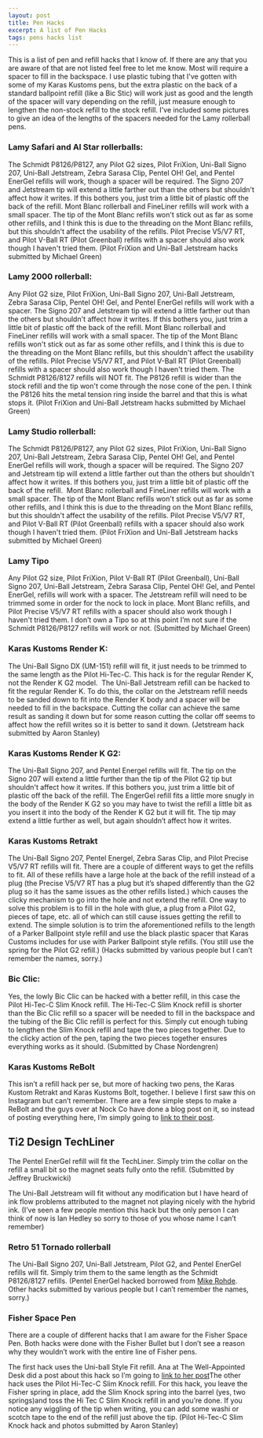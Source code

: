 ```yaml
---
layout: post
title: Pen Hacks
excerpt: A list of Pen Hacks
tags: pens hacks list
---
```


This is a list of pen and refill hacks that I know of. If there are any that you are aware of that are not listed feel free to let me know. Most will require a spacer to fill in the backspace. I use plastic tubing that I've gotten with some of my Karas Kustoms pens, but the extra plastic on the back of a standard ballpoint refill (like a Bic Stic) will work just as good and the length of the spacer will vary depending on the refill, just measure enough to lengthen the non-stock refill to the stock refill. I've included some pictures to give an idea of the lengths of the spacers needed for the Lamy rollerball pens.

### Lamy Safari and Al Star rollerballs:
The Schmidt P8126/P8127, any Pilot G2 sizes, Pilot FriXion, Uni-Ball Signo 207, Uni-Ball Jetstream, Zebra Sarasa Clip, Pentel OH! Gel, and Pentel EnerGel refills will work, though a spacer will be required. The Signo 207 and Jetstream tip will extend a little farther out than the others but shouldn't affect how it writes. If this bothers you, just trim a little bit of plastic off the back of the refill. Mont Blanc rollerball and FineLiner refills will work with a small spacer. The tip of the Mont Blanc refills won't stick out as far as some other refills, and I think this is due to the threading on the Mont Blanc refills, but this shouldn't affect the usability of the refills. Pilot Precise V5/V7 RT, and Pilot V-Ball RT (Pilot Greenball) refills with a spacer should also work though I haven't tried them. (Pilot FriXion and Uni-Ball Jetstream hacks submitted by Michael Green)

### Lamy 2000 rollerball:
Any Pilot G2 size, Pilot FriXion, Uni-Ball Signo 207, Uni-Ball Jetstream, Zebra Sarasa Clip, Pentel OH! Gel, and Pentel EnerGel refills will work with a spacer. The Signo 207 and Jetstream tip will extend a little farther out than the others but shouldn't affect how it writes. If this bothers you, just trim a little bit of plastic off the back of the refill. Mont Blanc rollerball and FineLiner refills will work with a small spacer. The tip of the Mont Blanc refills won't stick out as far as some other refills, and I think this is due to the threading on the Mont Blanc refills, but this shouldn't affect the usability of the refills. Pilot Precise V5/V7 RT, and Pilot V-Ball RT (Pilot Greenball) refills with a spacer should also work though I haven't tried them. The Schmidt P8126/8127 refills will NOT fit. The P8126 refill is wider than the stock refill and the tip won't come through the nose cone of the pen. I think the P8126 hits the metal tension ring inside the barrel and that this is what stops it. (Pilot FriXion and Uni-Ball Jetstream hacks submitted by Michael Green)

### Lamy Studio rollerball:
The Schmidt P8126/P8127, any Pilot G2 sizes, Pilot FriXion, Uni-Ball Signo 207, Uni-Ball Jetstream, Zebra Sarasa Clip, Pentel OH! Gel, and Pentel EnerGel refills will work, though a spacer will be required. The Signo 207 and Jetstream tip will extend a little farther out than the others but shouldn't affect how it writes. If this bothers you, just trim a little bit of plastic off the back of the refill.  Mont Blanc rollerball and FineLiner refills will work with a small spacer. The tip of the Mont Blanc refills won't stick out as far as some other refills, and I think this is due to the threading on the Mont Blanc refills, but this shouldn't affect the usability of the refills. Pilot Precise V5/V7 RT, and Pilot V-Ball RT (Pilot Greenball) refills with a spacer should also work though I haven't tried them. (Pilot FriXion and Uni-Ball Jetstream hacks submitted by Michael Green)

### Lamy Tipo
Any Pilot G2 size, Pilot FriXion, Pilot V-Ball RT (Pilot Greenball), Uni-Ball Signo 207, Uni-Ball Jetstream, Zebra Sarasa Clip, Pentel OH! Gel, and Pentel EnerGel, refills will work with a spacer. The Jetstream refill will need to be trimmed some in order for the nock to lock in place. Mont Blanc refills, and Pilot Precise V5/V7 RT refills with a spacer should also work though I haven't tried them. I don’t own a Tipo so at this point I’m not sure if the Schmidt P8126/P8127 refills will work or not. (Submitted by Michael Green)

### Karas Kustoms Render K:
The Uni-Ball Signo DX (UM-151) refill will fit, it just needs to be trimmed to the same length as the Pilot Hi-Tec-C. This hack is for the regular Render K, not the Render K G2 model. 
The Uni-Ball Jetstream refill can be hacked to fit the regular Render K. To do this, the collar on the Jetstream refill needs to be sanded down to fit into the Render K body and a spacer will be needed to fill in the backspace. Cutting the collar can achieve the same result as sanding it down but for some reason cutting the collar off seems to affect how the refill writes so it is better to sand it down. (Jetstream hack submitted by Aaron Stanley)

### Karas Kustoms Render K G2:
The Uni-Ball Signo 207, and Pentel Energel refills will fit. The tip on the Signo 207 will extend a little further than the tip of the Pilot G2 tip but shouldn't affect how it writes. If this bothers you, just trim a little bit of plastic off the back of the refill. The EngerGel refill fits a little more snugly in the body of the Render K G2 so you may have to twist the refill a little bit as you insert it into the body of the Render K G2 but it will fit. The tip may extend a little further as well, but again shouldn’t affect how it writes.

### Karas Kustoms Retrakt
The Uni-Ball Signo 207, Pentel Energel, Zebra Saras Clip, and Pilot Precise V5/V7 RT refills will fit. There are a couple of different ways to get the refills to fit. All of these refills have a large hole at the back of the refill instead of a plug (the Precise V5/V7 RT has a plug but it’s shaped differently than the G2 plug so it has the same issues as the other refills listed.) which causes the clicky mechanism to go into the hole and not extend the refill. One way to solve this problem is to fill in the hole with glue, a plug from a Pilot G2, pieces of tape, etc. all of which can still cause issues getting the refill to extend. The simple solution is to trim the aforementioned refills to the length of a Parker Ballpoint style refill and use the black plastic spacer that Karas Customs includes for use with Parker Ballpoint style refills. (You still use the spring for the Pilot G2 refill.) (Hacks submitted by various people but I can’t remember the names, sorry.)

### Bic Clic:
Yes, the lowly Bic Clic can be hacked with a better refill, in this case the Pilot Hi-Tec-C Slim Knock refill. The Hi-Tec-C Slim Knock refill is shorter than the Bic Clic refill so a spacer will be needed to fill in the backspace and the tubing of the Bic Clic refill is perfect for this. Simply cut enough tubing to lengthen the Slim Knock refill and tape the two pieces together. Due to the clicky action of the pen, taping the two pieces together ensures everything works as it should. (Submitted by Chase Nordengren)

### Karas Kustoms ReBolt
This isn’t a refill hack per se, but more of hacking two pens, the Karas Kustom Retrakt and Karas Kustoms Bolt, together. I believe I first saw this on Instagram but can’t remember. There are a few simple steps to make a ReBolt and the guys over at Nock Co have done a blog post on it, so instead of posting everything here, I’m simply going to [link to their post](http://nockco.com/blog/2015/3/16/tech-type-karas-kustoms-rebolt).

## Ti2 Design TechLiner
The Pentel EnerGel refill will fit the TechLiner. Simply trim the collar on the refill a small bit so the magnet seats fully onto the refill. (Submitted by Jeffrey Bruckwicki)  


The Uni-Ball Jetstream will fit without any modification but I have heard of ink flow problems attributed to the magnet not playing nicely with the hybrid ink. (I’ve seen a few people mention this hack but the only person I can think of now is Ian Hedley so sorry to those of you whose name I can’t remember)

### Retro 51 Tornado rollerball
The Uni-Ball Signo 207, Uni-Ball Jetstream, Pilot G2, and Pentel EnerGel refills will fit. Simply trim them to the same length as the Schmidt P8126/8127 refills. (Pentel EnerGel hacked borrowed from [Mike Rohde](https://www.flickr.com/photos/rohdesign/5815595176/). Other hacks submitted by various people but I can’t remember the names, sorry.)

### Fisher Space Pen
There are a couple of different hacks that I am aware for the Fisher Space Pen. Both hacks were done with the Fisher Bullet but I don’t see a reason why they wouldn’t work with the entire line of Fisher pens.

The first hack uses the Uni-ball Style Fit refill. Ana at The Well-Appointed Desk did a post about this hack so I’m going to [link to her post](http://www.wellappointeddesk.com/2015/04/fisher-space-pen-hack)The other hack uses the Pilot Hi-Tec-C Slim Knock refill. For this hack, you leave the Fisher spring in place, add the Slim Knock spring into the barrel (yes, two springs)and toss the Hi Tec C Slim Knock refill in and you’re done. If you notice any wiggling of the tip when writing, you can add some washi or scotch tape to the end of the refill just above the tip. (Pilot Hi-Tec-C Slim Knock hack and photos submitted by Aaron Stanley)

